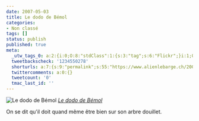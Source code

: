 ```yaml
---
date: 2007-05-03
title: Le dodo de Bémol
categories:
- Non classé
tags: []
status: publish
published: true
meta:
  _utw_tags_0: a:2:{i:0;O:8:"stdClass":1:{s:3:"tag";s:6:"Flickr";}i:1;O:8:"stdClass":1:{s:3:"tag";s:11:"Non-classé";}}
  tweetbackscheck: '1234550278'
  shorturls: a:7:{s:9:"permalink";s:55:"https://www.alienlebarge.ch/2007/05/03/le-dodo-de-bemol/";s:7:"tinyurl";s:25:"https://tinyurl.com/brt8va";s:5:"bitly";s:19:"https://bit.ly/121aH";s:5:"snipr";s:22:"https://snipr.com/bf9d9";s:5:"snurl";s:22:"https://snurl.com/bf9d9";s:7:"snipurl";s:24:"https://snipurl.com/bf9d9";s:4:"isgd";s:17:"https://is.gd/iEpf";}
  twittercomments: a:0:{}
  tweetcount: '0'
  tmac_last_id: ''
---
```

 <img src="https://farm1.static.flickr.com/208/482589265_76a55bbcff.jpg" alt="Le dodo de Bémol" />
<em><a href="https://www.flickr.com/photos/alienlebarge/482589265/" title="photo sharing">Le dodo de Bémol</a></em>

On se dit qu'il doit quand même être bien sur son arbre douillet.
